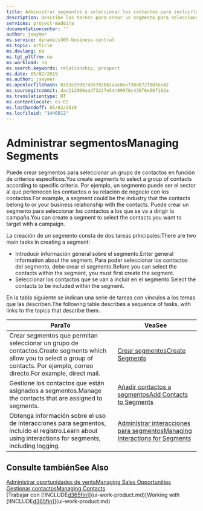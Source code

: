 ```yaml
---
title: Administrar segmentos y seleccionar los contactos para incluirlos | Documentos de Microsoft
description: Describe las tareas para crear un segmento para seleccionar un grupo de contactos según criterios específicos, por ejemplo, contactos de un determinado sector al que desee dirigirse.
services: project-madeira
documentationcenter: ''
author: jswymer
ms.service: dynamics365-business-central
ms.topic: article
ms.devlang: na
ms.tgt_pltfrm: na
ms.workload: na
ms.search.keywords: relationship, prospect
ms.date: 05/02/2019
ms.author: jswymer
ms.openlocfilehash: 0392e39957455702bb1aae8eef38d872f803ee42
ms.sourcegitcommit: dac212009aadf3227e54c99976c438f6e56f182a
ms.translationtype: HT
ms.contentlocale: es-ES
ms.lasthandoff: 05/02/2019
ms.locfileid: "1446812"
---
```

# <a name="managing-segments"></a><span data-ttu-id="765b5-103">Administrar segmentos</span><span class="sxs-lookup"><span data-stu-id="765b5-103">Managing Segments</span></span>
<span data-ttu-id="765b5-104">Puede crear segmentos para seleccionar un grupo de contactos en función de criterios específicos.</span><span class="sxs-lookup"><span data-stu-id="765b5-104">You create segments to select a group of contacts according to specific criteria.</span></span> <span data-ttu-id="765b5-105">Por ejemplo, un segmento puede ser el sector al que pertenecen los contactos o su relación de negocio con los contactos.</span><span class="sxs-lookup"><span data-stu-id="765b5-105">For example, a segment could be the industry that the contacts belong to or your business relationship with the contacts.</span></span> <span data-ttu-id="765b5-106">Puede crear un segmento para seleccionar los contactos a los que se va a dirigir la campaña.</span><span class="sxs-lookup"><span data-stu-id="765b5-106">You can create a segment to select the contacts you want to target with a campaign.</span></span>

<span data-ttu-id="765b5-107">La creación de un segmento consta de dos tareas principales:</span><span class="sxs-lookup"><span data-stu-id="765b5-107">There are two main tasks in creating a segment:</span></span>

* <span data-ttu-id="765b5-108">Introducir información general sobre el segmento.</span><span class="sxs-lookup"><span data-stu-id="765b5-108">Enter general information about the segment.</span></span> <span data-ttu-id="765b5-109">Para poder seleccionar los contactos del segmento, debe crear el segmento.</span><span class="sxs-lookup"><span data-stu-id="765b5-109">Before you can select the contacts within the segment, you must first create the segment.</span></span>
* <span data-ttu-id="765b5-110">Seleccionar los contactos que se van a incluir en el segmento.</span><span class="sxs-lookup"><span data-stu-id="765b5-110">Select the contacts to be included within the segment.</span></span>

<span data-ttu-id="765b5-111">En la tabla siguiente se indican una serie de tareas con vínculos a los temas que las describen.</span><span class="sxs-lookup"><span data-stu-id="765b5-111">The following table describes a sequence of tasks, with links to the topics that describe them.</span></span>

| <span data-ttu-id="765b5-112">Para</span><span class="sxs-lookup"><span data-stu-id="765b5-112">To</span></span> | <span data-ttu-id="765b5-113">Vea</span><span class="sxs-lookup"><span data-stu-id="765b5-113">See</span></span> |
| --- | --- |
| <span data-ttu-id="765b5-114">Crear segmentos que permitan seleccionar un grupo de contactos.</span><span class="sxs-lookup"><span data-stu-id="765b5-114">Create segments which allow you to select a group of contacts.</span></span> <span data-ttu-id="765b5-115">Por ejemplo, correo directo.</span><span class="sxs-lookup"><span data-stu-id="765b5-115">For example, direct mail.</span></span> |[<span data-ttu-id="765b5-116">Crear segmentos</span><span class="sxs-lookup"><span data-stu-id="765b5-116">Create Segments</span></span>](marketing-how-create-segment.md) |
| <span data-ttu-id="765b5-117">Gestione los contactos que están asignados a segmentos.</span><span class="sxs-lookup"><span data-stu-id="765b5-117">Manage the contacts that are assigned to segments.</span></span> |[<span data-ttu-id="765b5-118">Añadir contactos a segmentos</span><span class="sxs-lookup"><span data-stu-id="765b5-118">Add Contacts to Segments</span></span>](marketing-add-contact-segment.md) |
| <span data-ttu-id="765b5-119">Obtenga información sobre el uso de interacciones para segmentos, incluido el registro.</span><span class="sxs-lookup"><span data-stu-id="765b5-119">Learn about using interactions for segments, including logging.</span></span> |[<span data-ttu-id="765b5-120">Administrar interacciones para segmentos</span><span class="sxs-lookup"><span data-stu-id="765b5-120">Managing Interactions for Segments</span></span>](marketing-interaction-segments.md) |

## <a name="see-also"></a><span data-ttu-id="765b5-121">Consulte también</span><span class="sxs-lookup"><span data-stu-id="765b5-121">See Also</span></span>
[<span data-ttu-id="765b5-122">Administrar oportunidades de venta</span><span class="sxs-lookup"><span data-stu-id="765b5-122">Managing Sales Opportunities</span></span>](marketing-manage-sales-opportunities.md)  
[<span data-ttu-id="765b5-123">Gestionar contactos</span><span class="sxs-lookup"><span data-stu-id="765b5-123">Managing Contacts</span></span>](marketing-contacts.md)  
<span data-ttu-id="765b5-124">[Trabajar con [!INCLUDE[d365fin](includes/d365fin_md.md)]](ui-work-product.md)</span><span class="sxs-lookup"><span data-stu-id="765b5-124">[Working with [!INCLUDE[d365fin](includes/d365fin_md.md)]](ui-work-product.md)</span></span>
